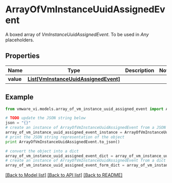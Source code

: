 # ArrayOfVmInstanceUuidAssignedEvent

A boxed array of *VmInstanceUuidAssignedEvent*. To be used in *Any* placeholders. 

## Properties
Name | Type | Description | Notes
------------ | ------------- | ------------- | -------------
**value** | [**List[VmInstanceUuidAssignedEvent]**](VmInstanceUuidAssignedEvent.md) |  | 

## Example

```python
from vmware_vi.models.array_of_vm_instance_uuid_assigned_event import ArrayOfVmInstanceUuidAssignedEvent

# TODO update the JSON string below
json = "{}"
# create an instance of ArrayOfVmInstanceUuidAssignedEvent from a JSON string
array_of_vm_instance_uuid_assigned_event_instance = ArrayOfVmInstanceUuidAssignedEvent.from_json(json)
# print the JSON string representation of the object
print ArrayOfVmInstanceUuidAssignedEvent.to_json()

# convert the object into a dict
array_of_vm_instance_uuid_assigned_event_dict = array_of_vm_instance_uuid_assigned_event_instance.to_dict()
# create an instance of ArrayOfVmInstanceUuidAssignedEvent from a dict
array_of_vm_instance_uuid_assigned_event_form_dict = array_of_vm_instance_uuid_assigned_event.from_dict(array_of_vm_instance_uuid_assigned_event_dict)
```
[[Back to Model list]](../README.md#documentation-for-models) [[Back to API list]](../README.md#documentation-for-api-endpoints) [[Back to README]](../README.md)


